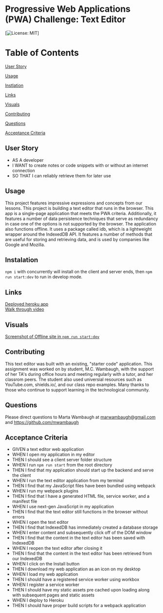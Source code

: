 # Progressive Web Applications (PWA) Challenge: Text Editor
[![License: MIT](https://img.shields.io/badge/license-MIT-blue.svg)]

# Table of Contents 

[User Story](#User-Story)

[Usage](#Usage)

[Instlation](#Instalation)

[Links](#Links)

[Visuals](#visuals)

[Contributing](#contributing)

[Questions](#questions)

[Acceptance Criteria](#acceptance-criteria)


## User Story 
* AS A developer
* I WANT to create notes or code snippets with or without an internet connection
* SO THAT I can reliably retrieve them for later use

## Usage 
This project features impressive expressions and concepts from our lessons. This project is building a  text editor that runs in the browser. This app is a single-page application that meets the PWA criteria. Additionally, it features a number of data persistence techniques that serve as redundancy in case one of the options is not supported by the browser. The application also functions offline. It uses a package called idb, which is a lightweight wrapper around the IndexedDB API. It features a number of methods that are useful for storing and retrieving data, and is used by companies like Google and Mozilla.

## Instalation 
`npm i` with concurrently will install on the client and server ends, then `npm run start:dev` to run in develop mode. 
 
## Links
[Deployed heroku app](https://guarded-beach-61916.herokuapp.com/)  
[Walk through video](https://watch.screencastify.com/v/YZ3d8qEmrWZnRJiNvueM)   

## Visuals 
[Screenshot of Offline site in `npm run start:dev`](./photos/Screenshot%202023-04-27%20092036.jpg)

## Contributing 
This text editor was built with an existing, "starter code" application. This assignment was worked on by student, M.C. Wambaugh, with the support of her TA's during office hours and meeting regularly with a tutor, and her classrom peers. The student also used universial resources such as  YouTube.com, shields.io/, and our class repo examples. Many thanks to those who continue to support learning in the technological community.

## Questions 
Please direct questions to Marta Wambaugh at marwambaugh@gmail.com and https://github.com/mwambaugh 

## Acceptance Criteria 
* GIVEN a text editor web application
* WHEN I open my application in my editor
* THEN I should see a client server folder structure
* WHEN I run `npm run start` from the root directory
* THEN I find that my application should start up the backend and serve the client
* WHEN I run the text editor application from my terminal
* THEN I find that my JavaScript files have been bundled using webpack
* WHEN I run my webpack plugins
* THEN I find that I have a generated HTML file, service worker, and a manifest file
* WHEN I use next-gen JavaScript in my application
* THEN I find that the text editor still functions in the browser without errors
* WHEN I open the text editor
* THEN I find that IndexedDB has immediately created a database storage
* WHEN I enter content and subsequently click off of the DOM window
* THEN I find that the content in the text editor has been saved with IndexedDB
* WHEN I reopen the text editor after closing it
* THEN I find that the content in the text editor has been retrieved from our IndexedDB
* WHEN I click on the Install button
* THEN I download my web application as an icon on my desktop
* WHEN I load my web application
* THEN I should have a registered service worker using workbox
* WHEN I register a service worker
* THEN I should have my static assets pre cached upon loading along with subsequent pages and static assets
* WHEN I deploy to Heroku
* THEN I should have proper build scripts for a webpack application
